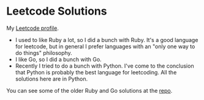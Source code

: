 # Leetcode Solutions

My [Leetcode profile](https://leetcode.com/craigpastro/).

- I used to like Ruby a lot, so I did a bunch with Ruby. It's a good language for leetcode, but in general I prefer languages with an "only one way to do things" philosophy. 
- I like Go, so I did a bunch with Go.
- Recently I tried to do a bunch with Python. I've come to the conclusion that Python is probably the best language for leetcoding. All the solutions here are in Python.

You can see some of the older Ruby and Go solutions at the [repo](https://github.com/craigpastro/leetcode).
